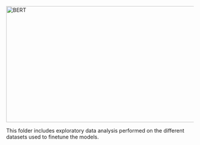 <img src="https://i.pinimg.com/736x/d6/15/0d/d6150dc31160bf0ffccdc291cf20ad8f.jpg" alt="BERT" width="600" height="314">

This folder includes exploratory data analysis performed on the different datasets used to finetune the models.